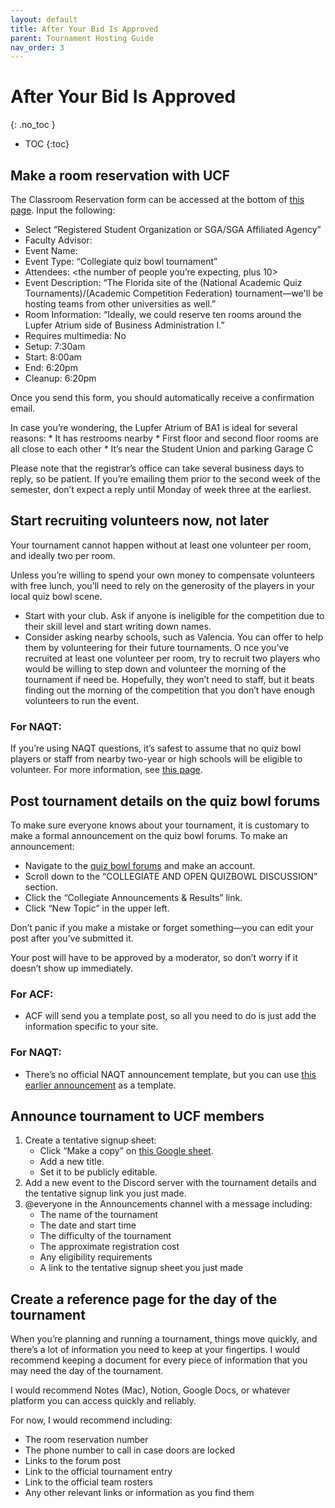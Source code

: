 ```yaml
---
layout: default
title: After Your Bid Is Approved
parent: Tournament Hosting Guide
nav_order: 3
---
```


# After Your Bid Is Approved
{: .no_toc }

- TOC
{:toc}

## Make a room reservation with UCF 
The Classroom Reservation form can be accessed at the bottom of [this page](https://registrar.ucf.edu/classroom-reservations/). 
Input the following: 

* Select “Registered Student Organization or SGA/SGA Affiliated Agency”
* Faculty Advisor: <Contact information can be found in the Club Wiki> 
* Event Name: <Name of tournament here> 
* Event Type: “Collegiate quiz bowl tournament” 
* Attendees: <the number of people you’re expecting, plus 10> 
* Event Description: “The Florida site of the (National Academic Quiz Tournaments)/(Academic Competition Federation) <year> <tournament name> tournament—we'll be hosting teams from other universities as well.”
* Room Information: “Ideally, we could reserve ten rooms around the Lupfer Atrium side of Business Administration I.” 
* Requires multimedia: No
* Setup: 7:30am
* Start: 8:00am
* End: 6:20pm
* Cleanup: 6:20pm 

Once you send this form, you should automatically receive a confirmation email.

In case you’re wondering, the Lupfer Atrium of BA1 is ideal for several reasons: 
	* It has restrooms nearby
	* First floor and second floor rooms are all close to each other
	* It’s near the Student Union and parking Garage C

Please note that the registrar’s office can take several business days to reply, so be patient. If you’re emailing them prior to the second week of the semester, don’t expect a reply until Monday of week three at the earliest. 

## Start recruiting volunteers now, not later
Your tournament cannot happen without at least one volunteer per room, and ideally two per room.  

Unless you’re willing to spend your own money to compensate volunteers with free lunch, you’ll need to rely on the generosity of the players in your local quiz bowl scene.
* Start with your club. Ask if anyone is ineligible for the competition due to their skill level and start writing down names. 
* Consider asking nearby schools, such as Valencia. You can offer to help them by volunteering for their future tournaments. 
O
nce you’ve recruited at least one volunteer per room, try to recruit two players who would be willing to step down and volunteer the morning of the tournament if need be. Hopefully, they won’t need to staff, but it beats finding out the morning of the competition that you don’t have enough volunteers to run the event.  

### For NAQT:
If you’re using NAQT questions, it’s safest to assume that no quiz bowl players or staff from nearby two-year or high schools will be eligible to volunteer. For more information, see [this page](https://www.naqt.com/schedule/assigned-packet-sets.jsp). 

## Post tournament details on the quiz bowl forums
To make sure everyone knows about your tournament, it is customary to make a formal announcement on the quiz bowl forums. To make an announcement:

* Navigate to the [quiz bowl forums](https://hsquizbowl.org/forums/) and make an account.
* Scroll down to the “COLLEGIATE AND OPEN QUIZBOWL DISCUSSION” section.
* Click the “Collegiate Announcements & Results” link.
* Click “New Topic” in the upper left.

Don’t panic if you make a mistake or forget something—you can edit your post after you’ve submitted it. 

Your post will have to be approved by a moderator, so don’t worry if it doesn’t show up immediately. 

### For ACF: 
* ACF will send you a template post, so all you need to do is just add the information specific to your site. 

### For NAQT: 
* There’s no official NAQT announcement template, but you can use [this earlier announcement](https://hsquizbowl.org/forums/viewtopic.php?p=392930&) as a template.


## Announce tournament to UCF members 
1. Create a tentative signup sheet: 
	* Click “Make a copy” on [this Google sheet](https://docs.google.com/spreadsheets/d/1cf7gV7h66Y8eXI0iRCXeFQE-tVw-BbM0GlIBy20bGvI/edit?usp=sharing). 
	* Add a new title.
	* Set it to be publicly editable. 
1. Add a new event to the Discord server with the tournament details and the tentative signup link you just made.
1. @everyone in the Announcements channel with a message including:
	* The name of the tournament 
	* The date and start time
	* The difficulty of the tournament
	* The approximate registration cost
	* Any eligibility requirements
	* A link to the tentative signup sheet you just made


## Create a reference page for the day of the tournament
When you’re planning and running a tournament, things move quickly, and there’s a lot of information you need to keep at your fingertips. I would recommend keeping a document for every piece of information that you may need the day of the tournament. 

I would recommend Notes (Mac), Notion, Google Docs, or whatever platform you can access quickly and reliably. 

For now, I would recommend including: 
* The room reservation number
* The phone number to call in case doors are locked
* Links to the forum post
* Link to the official tournament entry 
* Link to the official team rosters
* Any other relevant links or information as you find them
